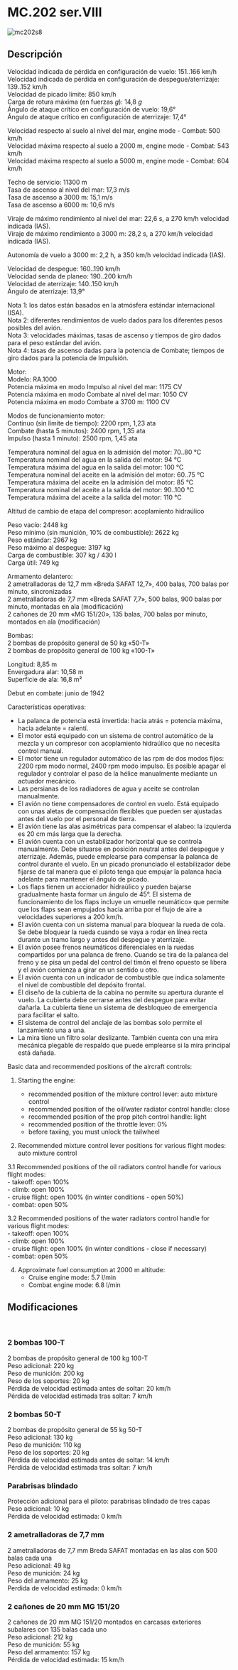 # MC.202 ser.VIII  
  
![mc202s8](../images/mc202s8.png)  
  
## Descripción  
  
Velocidad indicada de pérdida en configuración de vuelo: 151..166 km/h  
Velocidad indicada de pérdida en configuración de despegue/aterrizaje: 139..152 km/h  
Velocidad de picado límite: 850 km/h  
Carga de rotura máxima (en fuerzas <i>g</i>): 14,8 <i>g</i>  
Ángulo de ataque crítico en configuración de vuelo: 19,6°  
Ángulo de ataque crítico en configuración de aterrizaje: 17,4°  
  
Velocidad respecto al suelo al nivel del mar, engine mode - Combat: 500 km/h  
Velocidad máxima respecto al suelo a 2000 m, engine mode - Combat: 543 km/h  
Velocidad máxima respecto al suelo a 5000 m, engine mode - Combat: 604 km/h  
  
Techo de servicio: 11300 m  
Tasa de ascenso al nivel del mar: 17,3 m/s  
Tasa de ascenso a 3000 m: 15,1 m/s  
Tasa de ascenso a 6000 m: 10,6 m/s  
  
Viraje de máximo rendimiento al nivel del mar: 22,6 s, a 270 km/h velocidad indicada (IAS).  
Viraje de máximo rendimiento a 3000 m: 28,2 s, a 270 km/h velocidad indicada (IAS).  
  
Autonomía de vuelo a 3000 m: 2,2 h, a 350 km/h velocidad indicada (IAS).  
  
Velocidad de despegue: 160..190 km/h  
Velocidad senda de planeo: 190..200 km/h  
Velocidad de aterrizaje: 140..150 km/h  
Ángulo de aterrizaje: 13,9°  
  
Nota 1: los datos están basados en la atmósfera estándar internacional (ISA).  
Nota 2: diferentes rendimientos de vuelo dados para los diferentes pesos posibles del avión.  
Nota 3: velocidades máximas, tasas de ascenso y tiempos de giro dados para el peso estándar del avión.  
Nota 4: tasas de ascenso dadas para la potencia de Combate; tiempos de giro dados para la potencia de Impulsión.  
  
Motor:  
Modelo: RA.1000  
Potencia máxima en modo Impulso al nivel del mar: 1175 CV  
Potencia máxima en modo Combate al nivel del mar: 1050 CV  
Potencia máxima en modo Combate a 3700 m: 1100 CV  
  
Modos de funcionamiento motor:  
Continuo (sin límite de tiempo): 2200 rpm, 1,23 ata  
Combate (hasta 5 minutos): 2400 rpm, 1,35 ata  
Impulso (hasta 1 minuto): 2500 rpm, 1,45 ata  
  
Temperatura nominal del agua en la admisión del motor: 70..80 °C  
Temperatura nominal del agua en la salida del motor: 94 °C  
Temperatura máxima del agua en la salida del motor: 100 °C  
Temperatura nominal del aceite en la admisión del motor: 60..75 °C  
Temperatura máxima del aceite en la admisión del motor: 85 °C  
Temperatura nominal del aceite a la salida del motor: 90..100 °C  
Temperatura máxima del aceite a la salida del motor: 110 °C  
  
Altitud de cambio de etapa del compresor: acoplamiento hidraúlico  
  
Peso vacío: 2448 kg  
Peso mínimo (sin munición, 10% de combustible): 2622 kg  
Peso estándar: 2967 kg  
Peso máximo al despegue: 3197 kg  
Carga de combustible: 307 kg / 430 l  
Carga útil: 749 kg  
  
Armamento delantero:  
2 ametralladoras de 12,7 mm «Breda SAFAT 12,7», 400 balas, 700 balas por minuto, sincronizadas  
2 ametralladoras de 7,7 mm «Breda SAFAT 7,7», 500 balas, 900 balas por minuto, montadas en ala (modificación)  
2 cañones de 20 mm «MG 151/20», 135 balas, 700 balas por minuto, montados en ala (modificación)  
  
Bombas:  
2 bombas de propósito general de 50 kg «50-T»  
2 bombas de propósito general de 100 kg «100-T»  
  
Longitud: 8,85 m  
Envergadura alar: 10,58 m  
Superficie de ala: 16,8 m²  
  
Debut en combate: junio de 1942  
  
Características operativas:  
- La palanca de potencia está invertida: hacia atrás = potencia máxima, hacia adelante = ralentí.  
- El motor está equipado con un sistema de control automático de la mezcla y un compresor con acoplamiento hidraúlico que no necesita control manual.  
- El motor tiene un regulador automático de las rpm de dos modos fijos: 2200 rpm modo normal, 2400 rpm modo impulso. Es posible apagar el regulador y controlar el paso de la hélice manualmente mediante un actuador mecánico.  
- Las persianas de los radiadores de agua y aceite se controlan manualmente.  
- El avión no tiene compensadores de control en vuelo. Está equipado con unas aletas de compensación flexibles que pueden ser ajustadas antes del vuelo por el personal de tierra.  
- El avión tiene las alas asimétricas para compensar el alabeo: la izquierda es 20 cm más larga que la derecha.  
- El avión cuenta con un estabilizador horizontal que se controla manualmente. Debe situarse en posición neutral antes del despegue y aterrizaje. Además, puede emplearse para compensar la palanca de control durante el vuelo. En un picado pronunciado el estabilizador debe fijarse de tal manera que el piloto tenga que empujar la palanca hacia adelante para mantener el ángulo de picado.  
- Los flaps tienen un accionador hidraúlico y pueden bajarse gradualmente hasta formar un ángulo de 45°. El sistema de funcionamiento de los flaps incluye un «muelle neumático» que permite que los flaps sean empujados hacia arriba por el flujo de aire a velocidades superiores a 200 km/h.  
- El avión cuenta con un sistema manual para bloquear la rueda de cola. Se debe bloquear la rueda cuando se vaya a rodar en línea recta durante un tramo largo y antes del despegue y aterrizaje.  
- El avión posee frenos neumáticos diferenciales en la ruedas compartidos por una palanca de freno. Cuando se tira de la palanca del freno y se pisa un pedal del control del timón el freno opuesto se libera y el avión comienza a girar en un sentido u otro.  
- El avión cuenta con un indicador de combustible que indica solamente el nivel de combustible del depósito frontal.  
- El diseño de la cubierta de la cabina no permite su apertura durante el vuelo. La cubierta debe cerrarse antes del despegue para evitar dañarla. La cubierta tiene un sistema de desbloqueo de emergencia para facilitar el salto.  
- El sistema de control del anclaje de las bombas solo permite el lanzamiento una a una.  
- La mira tiene un filtro solar deslizante. También cuenta con una mira mecánica plegable de respaldo que puede emplearse si la mira principal está dañada.  
  
Basic data and recommended positions of the aircraft controls:  
1. Starting the engine:  
	- recommended position of the mixture control lever: auto mixture control  
	- recommended position of the oil/water radiator control handle: close  
	- recommended position of the prop pitch control handle: light  
	- recommended position of the throttle lever: 0%  
	- before taxiing, you must unlock the tailwheel  
  
2. Recommended mixture control lever positions for various flight modes: auto mixture control  
  
3.1 Recommended positions of the oil radiators control handle for various flight modes:  
	- takeoff: open 100%  
	- climb: open 100%  
	- cruise flight: open 100% (in winter conditions - open 50%)  
	- combat: open 50%  
  
3.2 Recommended positions of the water radiators control handle for various flight modes:  
	- takeoff: open 100%  
	- climb: open 100%  
	- cruise flight: open 100% (in winter conditions - close if necessary)  
	- combat: open 50%  
  
4. Approximate fuel consumption at 2000 m altitude:  
	- Cruise engine mode: 5.7 l/min  
	- Combat engine mode: 6.8 l/min  
  
## Modificaciones  
  ﻿
  
### 2 bombas 100-T  
  
2 bombas de propósito general de 100 kg 100-T  
Peso adicional: 220 kg  
Peso de munición: 200 kg  
Peso de los soportes: 20 kg  
Pérdida de velocidad estimada antes de soltar: 20 km/h  
Pérdida de velocidad estimada tras soltar: 7 km/h  ﻿
  
### 2 bombas 50-T  
  
2 bombas de propósito general de 55 kg 50-T  
Peso adicional: 130 kg  
Peso de munición: 110 kg  
Peso de los soportes: 20 kg  
Pérdida de velocidad estimada antes de soltar: 14 km/h  
Pérdida de velocidad estimada tras soltar: 7 km/h  ﻿
  
### Parabrisas blindado  
  
Protección adicional para el piloto: parabrisas blindado de tres capas  
Peso adicional: 10 kg  
Pérdida de velocidad estimada: 0 km/h  
  
### 2 ametralladoras de 7,7 mm  
  
2 ametralladoras de 7,7 mm Breda SAFAT montadas en las alas con 500 balas cada una  
Peso adicional: 49 kg  
Peso de munición: 24 kg  
Peso del armamento: 25 kg  
Perdida de velocidad estimada: 0 km/h  ﻿
  
### 2 cañones de 20 mm MG 151/20  
  
2 cañones de 20 mm MG 151/20 montados en carcasas exteriores subalares con 135 balas cada uno  
Peso adicional: 212 kg  
Peso de munición: 55 kg  
Peso del armamento: 157 kg  
Pérdida de velocidad estimada: 15 km/h  